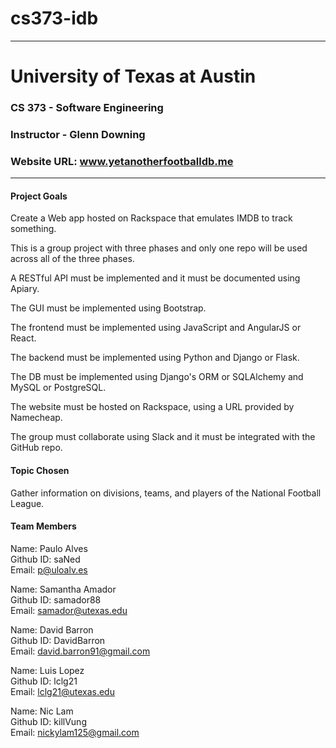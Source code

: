 # cs373-idb
---------------------------------------------
# University of Texas at Austin

### CS 373 - Software Engineering
### Instructor - Glenn Downing

### Website URL: www.yetanotherfootballdb.me
---------------------------------------------

#### Project Goals

Create a Web app hosted on Rackspace that emulates IMDB to track something.

This is a group project with three phases and only one repo will be used across all of the three phases.

A RESTful API must be implemented and it must be documented using Apiary.

The GUI must be implemented using Bootstrap.

The frontend must be implemented using JavaScript and AngularJS or React.

The backend must be implemented using Python and Django or Flask.

The DB must be implemented using Django's ORM or SQLAlchemy and MySQL or PostgreSQL.

The website must be hosted on Rackspace, using a URL provided by Namecheap.

The group must collaborate using Slack and it must be integrated with the GitHub repo.

#### Topic Chosen

Gather information on divisions, teams, and players of the National Football League.

#### Team Members

Name: Paulo Alves<br>
Github ID: saNed<br>
Email: p@uloalv.es<br>

Name: Samantha Amador<br>
Github ID: samador88<br>
Email: samador@utexas.edu<br>

Name: David Barron<br>
Github ID: DavidBarron<br>
Email: david.barron91@gmail.com<br>

Name: Luis Lopez<br>
Github ID: lclg21<br>
Email: lclg21@utexas.edu<br>

Name: Nic Lam<br>
Github ID: killVung<br>
Email: nickylam125@gmail.com<br>
